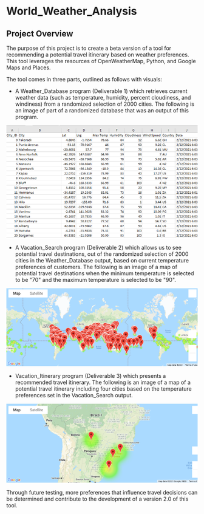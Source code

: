 # World_Weather_Analysis

## Project Overview

The purpose of this project is to create a beta version of a tool for recommending a potential travel itinerary based on weather preferences. This tool leverages the resources of OpenWeatherMap, Python, and Google Maps and Places.

The tool comes in three parts, outlined as follows with visuals:

 - A Weather_Database program (Deliverable 1) which retrieves current weather data (such as temperature, humidity, percent cloudiness, and windiness) from a randomized selection of 2000 cities. The following is an image of part of a randomized database that was an output of this program.

![image1](resources/weather_database.png?raw=true "Title")

 - A Vacation_Search program (Deliverable 2) which allows us to see potential travel destinations, out of the randomized selection of 2000 cities in the Weather_Database output, based on current temperature preferences of customers. The following is an image of a map of potential travel destinations when the minimum temperature is selected to be "70" and the maximum temperature is selected to be "90".  

![image2](resources/vacation_map.png?raw=true "Title")

 - Vacation_Itinerary program (Deliverable 3) which presents a recommended travel itinerary. The following is an image of a map of a potential travel itinerary including four cities based on the temperature preferences set in the Vacation_Search output.

![image2](resources/vacation_itinerary.png?raw=true "Title") 

Through future testing, more preferences that influence travel decisions can be determined and contribute to the development of a version 2.0 of this tool. 
